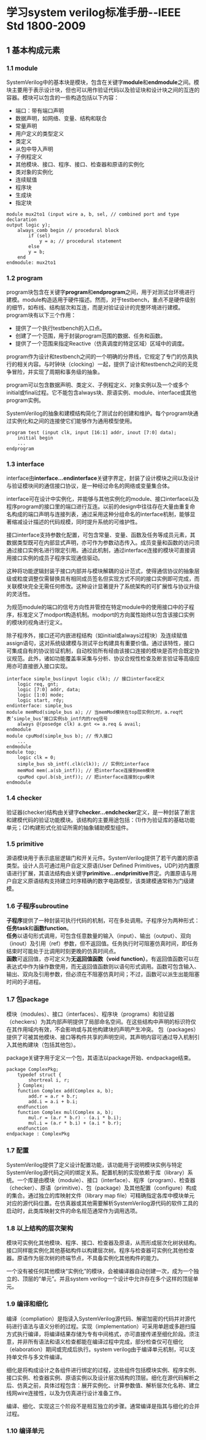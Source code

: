 # 学习system verilog标准手册--IEEE Std 1800-2009

## 1 基本构成元素

### 1.1 module

SystemVerilog中的基本块是模块，包含在关键字**module**和**endmodule**之间。模块主要用于表示设计块，但也可以用作验证代码以及验证块和设计块之间的互连的容器。模块可以包含的一些构造包括以下内容：

- 端口：带有端口声明
- 数据声明，如网络、变量、结构和联合
- 常量声明
- 用户定义的类型定义
- 类定义
- 从包中导入声明
- 子例程定义
- 其他模块、接口、程序、接口、检查器和原语的实例化
- 类对象的实例化
- 连续赋值
- 程序块
- 生成块
- 指定块

```system verilog
module mux2to1 (input wire a, b, sel, // combined port and type declaration
output logic y);
    always_comb begin // procedural block
        if (sel) 
            y = a; // procedural statement
        else 
        y = b;
    end
endmodule: mux2to1 
```

### 1.2 program

program块包含在关键字**program**和**endprogram**之间，用于对测试台环境进行建模。module构造适用于硬件描述。然而，对于testbench，重点不是硬件级别的细节，如布线、结构层次和互连，而是对验证设计的完整环境进行建模。
program块有以下三个作用：

- 提供了一个执行testbench的入口点。
- 创建了一个范围，用于封装program范围的数据、任务和函数。
- 提供了一个范围来指定Reactive（仿真调度的特定区域）区域中的调度。

program作为设计和testbench之间的一个明确的分界线，它规定了专门的仿真执行的相关内容。与时钟块（clocking）一起，提供了设计和testbench之间的无竞争冒险，并实现了周期和事务级的抽象。

program可以包含数据声明、类定义、子例程定义、对象实例以及一个或多个initial或final过程。它不能包含always块、原语实例、module、interface或其他program实例。

SystemVerilog的抽象和建模结构简化了测试台的创建和维护。每个program块通过实例化和之间的连接使它们能够作为通用模型使用。

```system verilog
program test (input clk, input [16:1] addr, inout [7:0] data); 
    initial begin 
    ...      
endprogram
```

### 1.3 interface

interface由**interface…endinterface**关键字界定，封装了设计模块之间以及设计与验证模块间的通信接口协议，是一种经过命名的网络或变量集合体。

interface可在设计中实例化，并能够与其他实例化的module、接口interface以及程序program的接口里的端口进行互连。以前的design中往往存在大量由重复命名构成的端口声明与连接列表，通过采用这种分组命名的interface机制，能够显著缩减设计描述的代码规模，同时提升系统的可维护性。

接口interface支持参数化配置，可包含常量、变量、函数及任务等成员元素，其数据类型既可在内部显式声明，亦可作为参数动态传入。成员变量和函数的访问须通过接口实例名进行限定引用。通过此机制，通过interface连接的模块可直接调用接口实例的成员子程序实现通信驱动。

这种将功能逻辑封装于接口内部并与模块解耦的设计范式，使得通信协议的抽象层级或粒度调整仅需替换具有相同成员签名但实现方式不同的接口实例即可完成，而关联模块完全无需任何修改。这种设计显著提升了系统架构的可扩展性与协议升级的灵活性。

为规范module的端口的信号方向性并管控在特定module中的使用接口中的子程序，标准定义了modport构造机制。modport的方向属性始终以包含该接口实例的模块的视角进行定义。

除子程序外，接口还可内嵌进程结构（如initial或always过程块）及连续赋值assign语句，这对系统级建模与测试平台构建具有重要价值。通过该特性，接口可集成自有的协议验证机制，自动校验所有经由该接口连接的模块是否符合既定协议规范。此外，诸如功能覆盖率采集与分析、协议合规性检查及断言验证等高级应用亦可直接嵌入接口实现。

```system verilog
interface simple_bus(input logic clk); // 接口interface定义
    logic req, gnt; 
    logic [7:0] addr, data; 
    logic [1:0] mode; 
    logic start, rdy;  
endinterface: simple_bus  
module memMod(simple_bus a); // 当memMod模块在top层实例化时，a.req代表’simple_bus’接口实例sb_intf内的req信号
    always @(posedge clk) a.gnt <= a.req & avail; 
endmodule  
module cpuMod(simple_bus b); // 传入接口
    ...  
endmodule 
module top; 
    logic clk = 0;  
    simple_bus sb_intf(.clk(clk)); // 实例化interface  
    memMod mem(.a(sb_intf)); // 把interface连接到mem模块 
    cpuMod cpu(.b(sb_intf)); // 把interface连接到cpu模块
endmodule
```

### 1.4 checker

验证器(checker)结构由关键字**checker...endchecker**定义，是一种封装了断言和建模代码的验证功能模块。该结构的主要用途包括：(1)作为验证库的基础功能单元；(2)构建形式化验证所需的抽象辅助模型组件。

### 1.5 primitive

源语模块用于表示底层逻辑门和开关元件。SystemVerilog提供了若干内置的原语类型。设计人员可通过用户自定义原语(User Defined Primitives，UDP)对内置原语进行扩展，其语法结构由关键字**primitive...endprimitive**界定。内置原语与用户自定义原语结构支持建立时序精确的数字电路模型，该类建模通常称为门级建模。

### 1.6 子程序subroutine

**子程序**提供了一种封装可执行代码的机制，可在多处调用。子程序分为两种形式：**任务task**和**函数function**。  
**任务**以语句形式调用，可包含任意数量的输入（input）、输出（output）、双向（inout）及引用（ref）参数，但不返回值。任务执行时可阻塞仿真时间，即任务结束时可能处于比调用时刻更晚的仿真时间点。  
**函数**可返回值，亦可定义为**无返回值函数（void function）**。有返回值函数可以在表达式中作为操作数使用，而无返回值函数则以语句形式调用。函数可包含输入、输出、双向及引用参数，但必须在不阻塞仿真时间；不过，函数可以派生出能阻塞时间的子进程。

### 1.7 包package

模块（modules）、接口（interfaces）、程序块（programs）和验证器（checkers）为其内部声明提供了局部命名空间。在这些结构中声明的标识符仅在其作用域内有效，不会影响或与其他构建块的声明产生冲突。
包（packages）提供了可被其他模块、接口等构件共享的声明空间，其声明内容可通过导入机制引入其他构建块（包括其他包）。

package关键字用于定义一个包，其语法以package开始、endpackage结束。

```system verilog
package ComplexPkg; 
    typedef struct {  
        shortreal i, r; 
    } Complex;  
    function Complex add(Complex a, b); 
        add.r = a.r + b.r; 
        add.i = a.i + b.i; 
    endfunction  
    function Complex mul(Complex a, b); 
        mul.r = (a.r * b.r) - (a.i * b.i); 
        mul.i = (a.r * b.i) + (a.i * b.r); 
    endfunction 
endpackage : ComplexPkg
```

### 1.7 配置

SystemVerilog提供了定义设计配置功能，该功能用于说明模块实例与特定SystemVerilog源代码之间的绑定关系。配置机制的实现依赖于库（library）系统。一个库是由模块（module）、接口（interface）、程序（program）、检查器（checker）、原语（primitive）、包（package）及其他配置（configure）构成的集合。通过独立的库映射文件（library map file）可精确指定各库中模块单元对应的源代码位置。在仿真器或其他需要解析SystemVerilog源代码的软件工具的启动时，此类库映射文件的命名规范通常作为调用选项。

### 1.8 以上结构的层次架构

模块可实例化其他模块、程序、接口、检查器及原语，从而形成层次化树状结构。接口同样能实例化其他基础构件以构建层次树。程序与检查器可实例化其他检查器。原语作为层次树的终端节点，不具备实例化其他构件的能力。

一个没有被任何其他模块“实例化”的模块，会被编译器自动创建一次，成为一个独立的、顶层的“单元”。并且system verilog一个设计中允许存在多个这样的顶层单元。

### 1.9 编译和细化

编译（compliation）是指读入SystemVerilog源代码、解密加密的代码并对源代码进行语法与语义分析的过程。实现（implementation）可采用单趟或多趟扫描方式执行编译，将编译结果存储为专有中间格式，亦可直接传递至细化阶段。须注意，并非所有语法和语义检查都能在编译过程中完成，部分检查仅可在细化（elaboration）期间或完成后执行。system verilog由于编译单元机制，可以支持单文件与多文件编译。

细化是将构成设计之各组件进行绑定的过程，这些组件包括模块实例、程序实例、接口实例、检查器实例、原语实例以及设计层次结构的顶层。细化在源代码解析之后、仿真之前，具体过程包含：展开实例化、计算参数值、解析层次化名称、建立线网wire连接性，以及为仿真进行设计准备工作。

编译、细化、实现这三个阶段不是相互独立的步骤。通常编译是指其与细化的合并过程。

### 1.10 编译单元